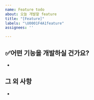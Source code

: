 ```yaml
---
name: Feature todo
about: 오늘 개발할 feature
title: "[Feature]"
labels: "\U0001F4A1feature"
assignees: ''

---
```


## ✅어떤 기능을 개발하실 건가요?
- 


## 그 외 사항
-
